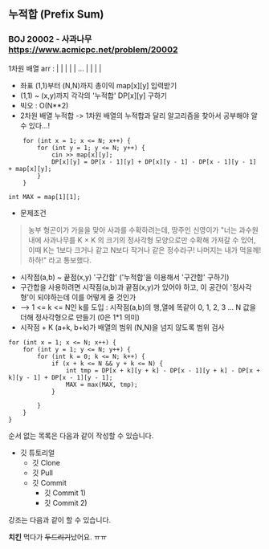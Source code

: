 ## 누적합 (Prefix Sum) 
### BOJ 20002 - 사과나무      <https://www.acmicpc.net/problem/20002>

1차원 배열 arr : 
| | | | | ... | | | |



* 좌표 (1,1)부터 (N,N)까지 총이익 map[x][y] 입력받기
* (1,1) ~ (x,y)까지 각각의 '누적합' DP[x][y] 구하기
* 빅오 : O(N**2)
* 2차원 배열 누적합 -> 1차원 배열의 누적합과 달리 알고리즘을 찾아서 공부해야 알 수 있다...!
```
	for (int x = 1; x <= N; x++) {
		for (int y = 1; y <= N; y++) {
			cin >> map[x][y];
			DP[x][y] = DP[x - 1][y] + DP[x][y - 1] - DP[x - 1][y - 1] + map[x][y];
		}
	}
```

```
int MAX = map[1][1];
```

* 문제조건
> 농부 형곤이가 가을을 맞아 사과를 수확하려는데, 땅주인 신영이가 "너는 과수원 내에 사과나무를 K × K 의 크기의 정사각형 모양으로만 수확해 가져갈 수 있어, 
> 이때 K는 1보다 크거나 같고 N보다 작거나 같은 정수라구! 나머지는 내가 먹을께! 하하!" 라고 통보했다.


* 시작점(a,b) ~ 끝점(x,y) '구간합' ('누적합'을 이용해서 '구간합' 구하기)
* 구간합을 사용하려면 시작점(a,b)과 끝점(x,y)가 있어야 하고, 이 공간이 '정사각형'이 되야하는데 이를 어떻게 줄 것인가
* -->  1 <= k <= N인 k를 도입 :  시작점(a,b)의 행,열에 똑같이 0, 1, 2, 3 ... N 값을 더해 정사각형으로 만들기 (0은 1*1 의미)
* 시작점 + K (a+k, b+k)가 배열의 범위 (N,N)을 넘지 않도록 범위 검사 

```
for (int x = 1; x <= N; x++) {
	for (int y = 1; y <= N; y++) {
		for (int k = 0; k <= N; k++) {
			if (x + k <= N && y + k <= N) {
				int tmp = DP[x + k][y + k] - DP[x - 1][y + k] - DP[x + k][y - 1] + DP[x - 1][y - 1];
				MAX = max(MAX, tmp);	
			}
				
		}
	}
}
```






순서 없는 목록은 다음과 같이 작성할 수 있습니다.

* 깃 튜토리얼
  * 깃 Clone
  * 깃 Pull
  * 깃 Commit
    * 깃 Commit 1)
    * 깃 Commit 2)


강조는 다음과 같이 할 수 있습니다.

**치킨** 먹다가 ~~두드리기~~났어요. ㅠㅠ
